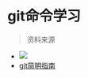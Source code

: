 # git命令学习

> 资料来源

- [![](https://img.shields.io/badge/blog-%E9%98%AE%E4%B8%80%E5%B3%B0-green.svg)](http://www.ruanyifeng.com/blog/2015/12/git-cheat-sheet.html)
-  [git简明指南](http://rogerdudler.github.io/git-guide/index.zh.html)
